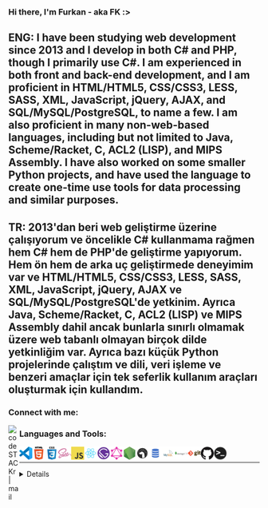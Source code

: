 ### Hi there, I'm Furkan - aka FK :>

## ENG: I have been studying web development since 2013 and I develop in both C# and PHP, though I primarily use C#. I am experienced in both front and back-end development, and I am proficient in HTML/HTML5, CSS/CSS3, LESS, SASS, XML, JavaScript, jQuery, AJAX, and SQL/MySQL/PostgreSQL, to name a few. I am also proficient in many non-web-based languages, including but not limited to Java, Scheme/Racket, C, ACL2 (LISP), and MIPS Assembly. I have also worked on some smaller Python projects, and have used the language to create one-time use tools for data processing and similar purposes.

## TR: 2013'dan beri web geliştirme üzerine çalışıyorum ve öncelikle C# kullanmama rağmen hem C# hem de PHP'de geliştirme yapıyorum. Hem ön hem de arka uç geliştirmede deneyimim var ve HTML/HTML5, CSS/CSS3, LESS, SASS, XML, JavaScript, jQuery, AJAX ve SQL/MySQL/PostgreSQL'de yetkinim. Ayrıca Java, Scheme/Racket, C, ACL2 (LISP) ve MIPS Assembly dahil ancak bunlarla sınırlı olmamak üzere web tabanlı olmayan birçok dilde yetkinliğim var. Ayrıca bazı küçük Python projelerinde çalıştım ve dili, veri işleme ve benzeri amaçlar için tek seferlik kullanım araçları oluşturmak için kullandım.

### Connect with me:

[<img align="left" alt="codeSTACKr | mail" width="22px" src="https://cdn.jsdelivr.net/npm/simple-icons@v3/icons/mail.svg" />][mail]


[mail]: https://twitter.com/mithatcy

### Languages and Tools:

<img align="left" alt="Visual Studio Code" width="26px" src="https://raw.githubusercontent.com/github/explore/80688e429a7d4ef2fca1e82350fe8e3517d3494d/topics/visual-studio-code/visual-studio-code.png" />
<img align="left" alt="HTML5" width="26px" src="https://raw.githubusercontent.com/github/explore/80688e429a7d4ef2fca1e82350fe8e3517d3494d/topics/html/html.png" />
<img align="left" alt="CSS3" width="26px" src="https://raw.githubusercontent.com/github/explore/80688e429a7d4ef2fca1e82350fe8e3517d3494d/topics/css/css.png" />
<img align="left" alt="Sass" width="26px" src="https://raw.githubusercontent.com/github/explore/80688e429a7d4ef2fca1e82350fe8e3517d3494d/topics/sass/sass.png" />
<img align="left" alt="JavaScript" width="26px" src="https://raw.githubusercontent.com/github/explore/80688e429a7d4ef2fca1e82350fe8e3517d3494d/topics/javascript/javascript.png" />
<img align="left" alt="React" width="26px" src="https://raw.githubusercontent.com/github/explore/80688e429a7d4ef2fca1e82350fe8e3517d3494d/topics/react/react.png" />
<img align="left" alt="Gatsby" width="26px" src="https://raw.githubusercontent.com/github/explore/e94815998e4e0713912fed477a1f346ec04c3da2/topics/gatsby/gatsby.png" />
<img align="left" alt="GraphQL" width="26px" src="https://raw.githubusercontent.com/github/explore/80688e429a7d4ef2fca1e82350fe8e3517d3494d/topics/graphql/graphql.png" />
<img align="left" alt="Node.js" width="26px" src="https://raw.githubusercontent.com/github/explore/80688e429a7d4ef2fca1e82350fe8e3517d3494d/topics/nodejs/nodejs.png" />
<img align="left" alt="Deno" width="26px" src="https://raw.githubusercontent.com/github/explore/361e2821e2dea67711cde99c9c40ed357061cf27/topics/deno/deno.png" />
<img align="left" alt="SQL" width="26px" src="https://raw.githubusercontent.com/github/explore/80688e429a7d4ef2fca1e82350fe8e3517d3494d/topics/sql/sql.png" />
<img align="left" alt="MySQL" width="26px" src="https://raw.githubusercontent.com/github/explore/80688e429a7d4ef2fca1e82350fe8e3517d3494d/topics/mysql/mysql.png" />
<img align="left" alt="MongoDB" width="26px" src="https://raw.githubusercontent.com/github/explore/80688e429a7d4ef2fca1e82350fe8e3517d3494d/topics/mongodb/mongodb.png" />
<img align="left" alt="Git" width="26px" src="https://raw.githubusercontent.com/github/explore/80688e429a7d4ef2fca1e82350fe8e3517d3494d/topics/git/git.png" />
<img align="left" alt="GitHub" width="26px" src="https://raw.githubusercontent.com/github/explore/78df643247d429f6cc873026c0622819ad797942/topics/github/github.png" />
<img align="left" alt="Terminal" width="26px" src="https://raw.githubusercontent.com/github/explore/80688e429a7d4ef2fca1e82350fe8e3517d3494d/topics/terminal/terminal.png" />

</br>

___

</details>
<details>

[![Anurag's GitHub stats](https://github-readme-stats.vercel.app/api?username=fkjs)](https://github.com/fkjs/github-readme-stats)
![Top Langs](https://github-readme-stats.vercel.app/api/top-langs/?username=myusername&theme=fkjs)

</details>
